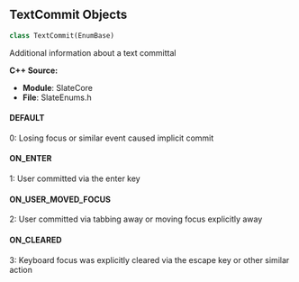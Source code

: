 ## TextCommit Objects

```python
class TextCommit(EnumBase)
```

Additional information about a text committal

**C++ Source:**

- **Module**: SlateCore
- **File**: SlateEnums.h

<a id="unreal.TextCommit.DEFAULT"></a>

#### DEFAULT

0: Losing focus or similar event caused implicit commit

<a id="unreal.TextCommit.ON_ENTER"></a>

#### ON_ENTER

1: User committed via the enter key

<a id="unreal.TextCommit.ON_USER_MOVED_FOCUS"></a>

#### ON_USER_MOVED_FOCUS

2: User committed via tabbing away or moving focus explicitly away

<a id="unreal.TextCommit.ON_CLEARED"></a>

#### ON_CLEARED

3: Keyboard focus was explicitly cleared via the escape key or other similar action

<a id="unreal.SelectInfo"></a>